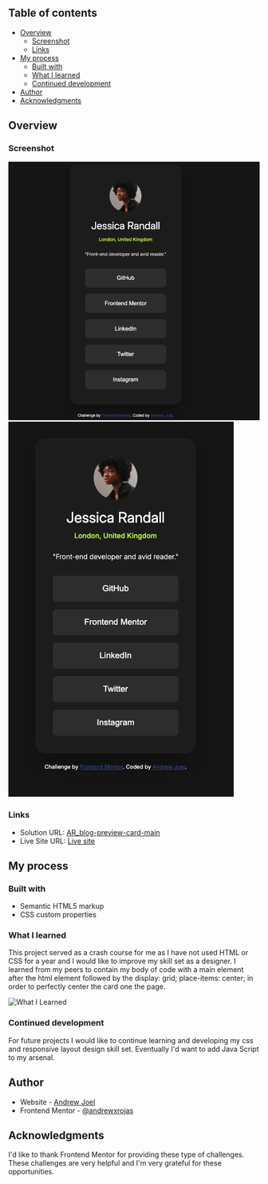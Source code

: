 ## Table of contents

- [Overview](#overview)
  - [Screenshot](#screenshot)
  - [Links](#links)
- [My process](#my-process)
  - [Built with](#built-with)
  - [What I learned](#what-i-learned)
  - [Continued development](#continued-development)
- [Author](#author)
- [Acknowledgments](#acknowledgments)


## Overview

### Screenshot

![Desktop View](./assets/images/DesktopView.png)
![Mobile View](./assets/images/MobileView.png)


### Links

- Solution URL: [AR_blog-preview-card-main](https://github.com/andrewxrojas/AR_blog-preview-card-main)
- Live Site URL: [Live site](https://andrewxrojas.github.io/AR_blog-preview-card-main/)

## My process

### Built with

- Semantic HTML5 markup
- CSS custom properties

### What I learned

This project served as a crash course for me as I have not used HTML or CSS for a year and I would like to improve my skill set as a designer. I learned from my peers to contain my body of code with a main element after the html element followed by the display: grid; place-items: center; in order to perfectly center the card one the page.

![What I Learned](./assets/images/WhatILearned.png)

### Continued development

For future projects I would like to continue learning and developing my css and responsive layout design skill set. Eventually I'd want to add Java Script to my arsenal.

## Author

- Website - [Andrew Joel](https://www.andrewxrojas.com)
- Frontend Mentor - [@andrewxrojas](https://www.frontendmentor.io/profile/andrewxrojas)

## Acknowledgments

I'd like to thank Frontend Mentor for providing these type of challenges. These challenges are very helpful and I'm very grateful for these opportunities. 